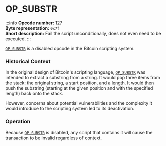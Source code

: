 # OP_SUBSTR
:::info
**Opcode number:** 127  
**Byte representation:** `0x7f`  
**Short description:** Fail the script unconditionally, does not even need to be executed.
:::

[`OP_SUBSTR`](./OP_SUBSTR.md) is a disabled opcode in the Bitcoin scripting system.

### Historical Context
In the original design of Bitcoin's scripting language, [`OP_SUBSTR`](./OP_SUBSTR.md) was intended to extract a substring from a string. It would pop three items from the stack: the original string, a start position, and a length. It would then push the substring (starting at the given position and with the specified length) back onto the stack.

However, concerns about potential vulnerabilities and the complexity it would introduce to the scripting system led to its deactivation.

### Operation
Because [`OP_SUBSTR`](./OP_SUBSTR.md) is disabled, any script that contains it will cause the transaction to be invalid regardless of context.
